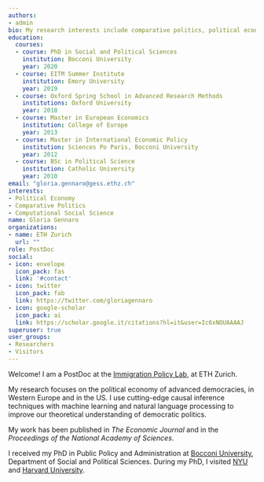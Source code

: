 ```yaml
---
authors:
- admin 
bio: My research interests include comparative politics, political economy and text as data.
education:
  courses:
  - course: PhD in Social and Political Sciences
    institution: Bocconi University
    year: 2020
  - course: EITM Summer Institute
    institution: Emory University
    year: 2019
  - course: Oxford Spring School in Advanced Research Methods
    institutions: Oxford University
    year: 2018
  - course: Master in European Economics
    institution: College of Europe
    year: 2013
  - course: Master in International Economic Policy
    institution: Sciences Po Paris, Bocconi University
    year: 2012
  - course: BSc in Political Science
    institution: Catholic University
    year: 2010
email: "gloria.gennaro@gess.ethz.ch"
interests:
- Political Economy
- Comparative Politics
- Computational Social Science
name: Gloria Gennaro
organizations:
- name: ETH Zurich
  url: ""
role: PostDoc
social:
- icon: envelope
  icon_pack: fas
  link: '#contact'
- icon: twitter
  icon_pack: fab
  link: https://twitter.com/gloriagennaro
- icon: google-scholar
  icon_pack: ai
  link: https://scholar.google.it/citations?hl=it&user=Ic6xNOUAAAAJ
superuser: true
user_groups:
- Researchers
- Visitors
---
```

Welcome! I am a PostDoc at the [Immigration Policy Lab](https://immigrationlab.org), at ETH Zurich.

My research focuses on the political economy of advanced democracies, in Western Europe and in the US. I use cutting-edge causal inference techniques with machine learning and natural language processing to improve our theoretical understanding of democratic politics. 

My work has been published in *The Economic Journal* and in the *Proceedings of the National Academy of Sciences*.

I received my PhD in Public Policy and Administration at [Bocconi University](https://www.unibocconi.eu/wps/wcm/connect/Bocconi/SitoPubblico_EN/Navigation+Tree/Home/programs/phd/PhD+in+Public+Policy+and+Administration/), Department of Social and Political Sciences. During my PhD, I visited [NYU](https://as.nyu.edu/content/nyu-as/as/departments/sociology.html) and [Harvard University](https://economics.harvard.edu). 
